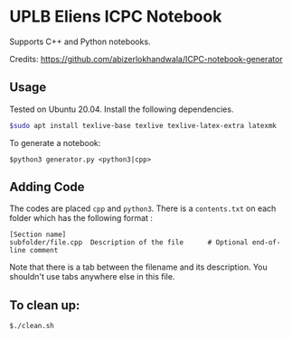 # UPLB Eliens ICPC Notebook
Supports C++ and Python notebooks.

Credits: https://github.com/abizerlokhandwala/ICPC-notebook-generator

## Usage
Tested on Ubuntu 20.04. Install the following dependencies.
```bash
$sudo apt install texlive-base texlive texlive-latex-extra latexmk
```

To generate a notebook:

```
$python3 generator.py <python3|cpp>
```

## Adding Code
The codes are placed `cpp` and `python3`. There is a `contents.txt` on each folder which has the following format :
```
[Section name]
subfolder/file.cpp  Description of the file      # Optional end-of-line comment
```
Note that there is a tab between the filename and its description. You shouldn't use tabs anywhere else in this file.


## To clean up:
```
$./clean.sh
```
